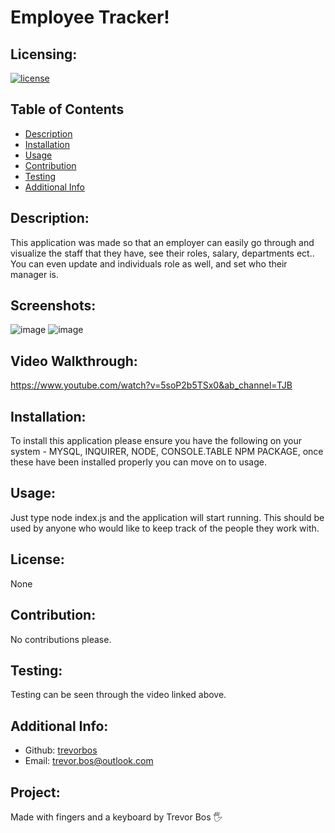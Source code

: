 # Employee Tracker!

  ## Licensing:
  [![license](https://img.shields.io/badge/license-None-blue)](https://shields.io)

  ## Table of Contents 
  - [Description](#description)
  - [Installation](#installation)
  - [Usage](#usage)
  - [Contribution](#contribution)
  - [Testing](#testing)
  - [Additional Info](#additional-info)

  ## Description:
   This application was made so that an employer can easily go through and visualize the staff that they have, see their roles, salary, departments ect.. You can even update and individuals role as well, and set who their manager is. 
  
  ## Screenshots:
  ![image](https://user-images.githubusercontent.com/103614767/180089950-1d3caeba-1737-4a97-a740-206e15588018.png)
  ![image](https://user-images.githubusercontent.com/103614767/180089919-2206b2eb-48fb-4673-b449-560c2a12bd8b.png)


  ## Video Walkthrough:
  https://www.youtube.com/watch?v=5soP2b5TSx0&ab_channel=TJB
  
  ## Installation:
  To install this application please ensure you have the following on your system - MYSQL, INQUIRER, NODE, CONSOLE.TABLE NPM PACKAGE, once these have been installed properly you can move on to usage.

  ## Usage:
  Just type node index.js and the application will start running. This should be used by anyone who would like to keep track of the people they work with.

  ## License:
  None

  ## Contribution:
  No contributions please.

  ## Testing:
  Testing can be seen through the video linked above.
  
  ## Additional Info:
  - Github: [trevorbos](https://github.com/trevorbos)
  - Email: trevor.bos@outlook.com 

  ## Project:
  Made with fingers and a keyboard by Trevor Bos 🖐️
